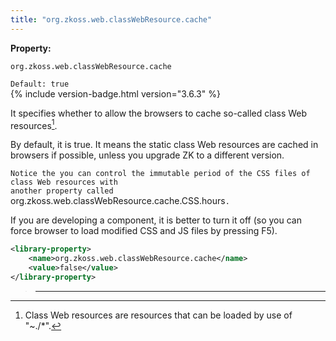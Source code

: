```yaml
---
title: "org.zkoss.web.classWebResource.cache"
---
```


**Property:**

`org.zkoss.web.classWebResource.cache`

`Default: true`  
{% include version-badge.html version="3.6.3" %}

It specifies whether to allow the browsers to cache so-called class Web
resources[^1].

By default, it is true. It means the static class Web resources are
cached in browsers if possible, unless you upgrade ZK to a different
version.

`Notice the you can control the immutable period of the CSS files of class Web resources with`  
`another property called `org.zkoss.web.classWebResource.cache.CSS.hours`.`

If you are developing a component, it is better to turn it off (so you
can force browser to load modified CSS and JS files by pressing F5).

```xml
<library-property>
    <name>org.zkoss.web.classWebResource.cache</name>
    <value>false</value>
</library-property>
```

> ------------------------------------------------------------------------
>
> <references/>

[^1]: Class Web resources are resources that can be loaded by use of
    "~./\*".

